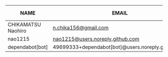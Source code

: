 |        NAME        |                       EMAIL                       | +(APPEND) | -(DELETE) |
|--------------------|---------------------------------------------------|-----------|-----------|
| CHIKAMATSU Naohiro | n.chika156@gmail.com                              |      4668 |      1677 |
| nao1215            | nao1215@users.noreply.github.com                  |        13 |        12 |
| dependabot[bot]    | 49699333+dependabot[bot]@users.noreply.github.com |         0 |         0 |
